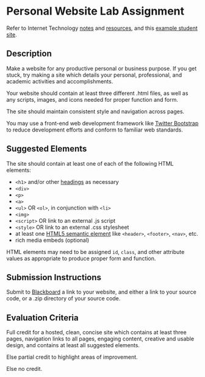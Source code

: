 # Personal Website Lab Assignment

Refer to Internet Technology [notes](/notes/internet-technologies.md) and [resources](/resources/internet-technologies/client-side/), and this [example student site](https://github.com/gwu-business/student-site/).

## Description

Make a website for any productive personal or business purpose.
 If you get stuck, try making a site which details your personal, professional, and academic activities and accomplishments.

Your website should contain at least three different .html files,
 as well as any scripts, images, and icons needed for proper function and form.

The site should maintain consistent style and navigation across pages.

You may use a front-end web development framework
 like [Twitter Bootstrap](http://getbootstrap.com/getting-started/#download-cdn)
 to reduce development efforts and conform to familiar web standards.

## Suggested Elements

The site should contain at least one of each of the following HTML elements:

 + `<h1>` and/or other [headings](http://www.w3schools.com/html/html_headings.asp) as necessary
 + `<div>`
 + `<p>`
 + `<a>`
 + `<ul>` OR `<ol>`, in conjunction with `<li>`
 + `<img>`
 + `<script>` OR link to an external .js script
 + `<style>` OR link to an external .css stylesheet
 + at least one [HTML5 semantic element](http://www.w3schools.com/html/html5_semantic_elements.asp) like `<header>`, `<footer>`, `<nav>`, etc.
 + rich media embeds (optional)

HTML elements may need to be assigned `id`, `class`, and other attribute values as appropriate to produce proper form and function.

## Submission Instructions

Submit to [Blackboard](https://blackboard.gwu.edu/webapps/assignment/uploadAssignment?content_id=_6915051_1&course_id=_260292_1&assign_group_id=&mode=cpview)
  a link to your website,
  and either a link to your source code, or a .zip directory of your source code.

## Evaluation Criteria

Full credit for a hosted, clean, concise site which contains
 at least three pages,
 navigation links to all pages,
 engaging content,
 creative and usable design,
 and contains at least all suggested elements.

Else partial credit to highlight areas of improvement.

Else no credit.
